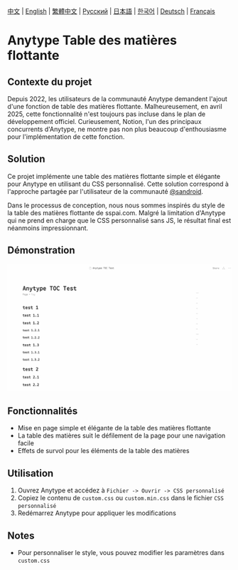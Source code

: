 [中文](../README.md) | [English](README_en-US.md) | [繁體中文](README_zh-TW.md) | [Русский](README_ru-RU.md) | [日本語](README_ja-JP.md) | [한국어](README_ko-KR.md) | [Deutsch](README_de-DE.md) | [Français](README_fr-FR.md)

# Anytype Table des matières flottante

## Contexte du projet
Depuis 2022, les utilisateurs de la communauté Anytype demandent l'ajout d'une fonction de table des matières flottante. Malheureusement, en avril 2025, cette fonctionnalité n'est toujours pas incluse dans le plan de développement officiel. Curieusement, Notion, l'un des principaux concurrents d'Anytype, ne montre pas non plus beaucoup d'enthousiasme pour l'implémentation de cette fonction.

## Solution
Ce projet implémente une table des matières flottante simple et élégante pour Anytype en utilisant du CSS personnalisé. Cette solution correspond à l'approche partagée par l'utilisateur de la communauté [@sandroid](https://community.anytype.io/t/custom-table-of-contents-custom-css/27360/8).

Dans le processus de conception, nous nous sommes inspirés du style de la table des matières flottante de sspai.com. Malgré la limitation d'Anytype qui ne prend en charge que le CSS personnalisé sans JS, le résultat final est néanmoins impressionnant.

## Démonstration
![Démonstration de la table des matières flottante](../image/IMG_20250411_234639.gif)

## Fonctionnalités
- Mise en page simple et élégante de la table des matières flottante
- La table des matières suit le défilement de la page pour une navigation facile
- Effets de survol pour les éléments de la table des matières

## Utilisation
1. Ouvrez Anytype et accédez à `Fichier -> Ouvrir -> CSS personnalisé`
2. Copiez le contenu de `custom.css` ou `custom.min.css` dans le fichier `CSS personnalisé`
3. Redémarrez Anytype pour appliquer les modifications

## Notes
- Pour personnaliser le style, vous pouvez modifier les paramètres dans `custom.css` 